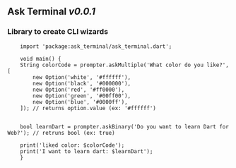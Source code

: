 
## Ask Terminal _v0.0.1_

### Library to create CLI wizards

        import 'package:ask_terminal/ask_terminal.dart';

        void main() {
        String colorCode = prompter.askMultiple('What color do you like?', [
            new Option('white', '#ffffff'),
            new Option('black', '#000000'),
            new Option('red', '#ff0000'),
            new Option('green', '#00ff00'),
            new Option('blue', '#0000ff'),
        ]); // returns option.value (ex: '#ffffff')


        bool learnDart = prompter.askBinary('Do you want to learn Dart for Web?'); // retruns bool (ex: true)

        print('liked color: $colorCode');
        print('I want to learn dart: $learnDart');
        }
